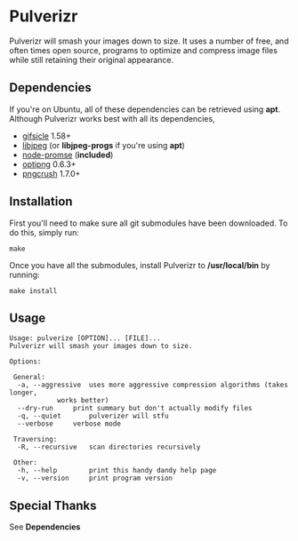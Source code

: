 # Pulverizr

Pulverizr will smash your images down to size. It uses a number of free, and often times open source, programs to optimize and compress image files while still retaining their original appearance.

## Dependencies

If you're on Ubuntu, all of these dependencies can be retrieved using **apt**. Although Pulverizr works best with all its dependencies, 

* [gifsicle](http://www.lcdf.org/gifsicle/) 1.58+
* [libjpeg](http://www.ijg.org/) (or **libjpeg-progs** if you're using **apt**)
* [node-promse](http://github.com/kriszyp/node-promise) (**included**)
* [optipng](http://optipng.sourceforge.net/) 0.6.3+
* [pngcrush](http://pmt.sourceforge.net/pngcrush/) 1.7.0+

## Installation

First you'll need to make sure all git submodules have been downloaded. To do this, simply run:

    make

Once you have all the submodules, install Pulverizr to **/usr/local/bin** by running:

    make install

## Usage

    Usage: pulverize [OPTION]... [FILE]...
    Pulverizr will smash your images down to size.
    
    Options:
    
     General:
      -a, --aggressive	uses more aggressive compression algorithms (takes longer, 
    			works better)
      --dry-run		print summary but don't actually modify files
      -q, --quiet		pulverizer will stfu
      --verbose		verbose mode
    
     Traversing:
      -R, --recursive	scan directories recursively
    
     Other:
      -h, --help		print this handy dandy help page
      -v, --version		print program version

## Special Thanks

See **Dependencies**
